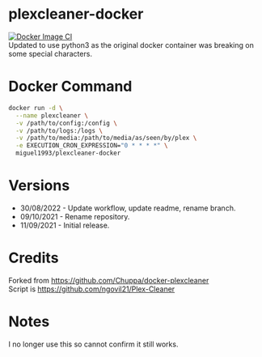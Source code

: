 # plexcleaner-docker
[![Docker Image CI](https://github.com/Migz93/plexcleaner-docker/actions/workflows/main.yml/badge.svg)](https://github.com/Migz93/plexcleaner-docker/actions/workflows/main.yml)  
Updated to use python3 as the original docker container was breaking on some special characters.

# Docker Command
```bash
docker run -d \
  --name plexcleaner \
  -v /path/to/config:/config \
  -v /path/to/logs:/logs \
  -v /path/to/media:/path/to/media/as/seen/by/plex \
  -e EXECUTION_CRON_EXPRESSION="0 * * * *" \
  miguel1993/plexcleaner-docker
```

# Versions
* 30/08/2022 - Update workflow, update readme, rename branch.  
* 09/10/2021 - Rename repository.  
* 11/09/2021 - Initial release.  

# Credits
Forked from https://github.com/Chuppa/docker-plexcleaner  
Script is https://github.com/ngovil21/Plex-Cleaner  

# Notes
I no longer use this so cannot confirm it still works.


